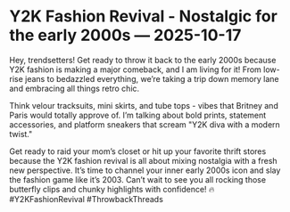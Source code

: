# Y2K Fashion Revival - Nostalgic for the early 2000s — 2025-10-17

Hey, trendsetters! Get ready to throw it back to the early 2000s because Y2K fashion is making a major comeback, and I am living for it! From low-rise jeans to bedazzled everything, we’re taking a trip down memory lane and embracing all things retro chic.

Think velour tracksuits, mini skirts, and tube tops - vibes that Britney and Paris would totally approve of. I’m talking about bold prints, statement accessories, and platform sneakers that scream "Y2K diva with a modern twist."

Get ready to raid your mom’s closet or hit up your favorite thrift stores because the Y2K fashion revival is all about mixing nostalgia with a fresh new perspective. It’s time to channel your inner early 2000s icon and slay the fashion game like it’s 2003. Can’t wait to see you all rocking those butterfly clips and chunky highlights with confidence! 🔥 #Y2KFashionRevival #ThrowbackThreads